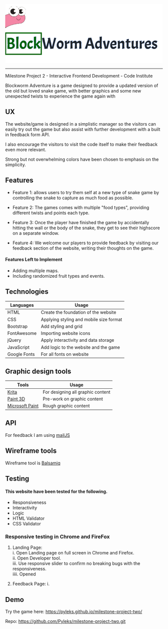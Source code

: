 ![alt text](assets/images/Heading.png)
___

Milestone Project 2 - Interactive Frontend Development - Code Institute

Blockworm Adventure is a game designed to provide a updated version of the old but loved snake
game, with better graphics and some new unexpected twists to experience the game again with 


## UX
The website/game is designed in a simplistic manager so the visitors can easily try out the game
but also assist with further development with a built in feedback form API.

I also encourage the visitors to visit the code itself to make their feedback even more relevant.

Strong but not overwhelming colors have been chosen to emphasis on the simplicity.

## Features
- Feature 1: allows users to try them self at a new type of snake game by controlling the snake to capture as much food as possible.

- Feature 2: The games comes with multiple "food types", providing different twists and points each type.

- Feature 3: Once the player have finished the game by accidentally hitting the wall or the body of the snake, 
they get to see their highscore on a separate window.

- Feature 4: We welcome our players to provide feedback by visiting our feedback
section of the website, writing their thoughts on the game.   

#### Features Left to Implement

- Adding multiple maps.
- Including randomized fruit types and events.

## Technologies

| Languages  | Usage |
| ------------- | ------------- |
| HTML  | Create the foundation of the website  |
| CSS  | Applying styling and mobile size format  |
| Bootstrap  | Add styling and grid  |
| FontAwesome  | Importing website icons  |
| jQuery  | Apply interactivity and data storage  |
| JavaScript  | Add logic to the website and the game  |
| Google Fonts  | For all fonts on website  |


## Graphic design tools
| Tools  | Usage |
| ------------- | ------------- |
| [Krita](https://krita.org/en/)  | For designing all graphic content  |
| [Paint 3D](https://www.microsoft.com/en-ie/p/paint-3d/9nblggh5fv99?activetab=pivot:overviewtab)  | Pre-work on graphic content  |
| [Microsoft Paint](https://en.wikipedia.org/wiki/Microsoft_Paint)  | Rough graphic content  |

## API
For feedback I am using
[mailJS](https://www.emailjs.com/)

## Wireframe tools
Wireframe tool is
[Balsamiq](https://balsamiq.com/)

## Testing
#### This website have been tested for the following.

- Responsiveness
- Interactivity
- Logic
- HTML Validator
- CSS Validator



### Responsive testing in Chrome and FireFox
1. Landing Page:  
    i. Open Landing page on full screen in Chrome and Firefox.  
   ii. Open Developer tool.  
  iii. Use responsive slider to confirm no breaking bugs with the responsiveness.  
 iiii. Opened  

2. Feedback Page:
    i. 
  
 



## Demo
Try the game here: https://pyleks.github.io/milestone-project-two/



Repo: https://github.com/Pyleks/milestone-project-two.git

